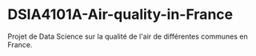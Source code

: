 # DSIA4101A-Air-quality-in-France
Projet de Data Science sur la qualité de l'air de différentes communes en France. 
